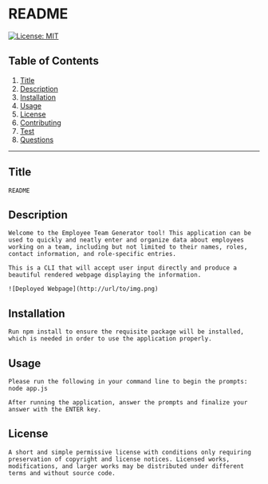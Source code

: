# README
[![License: MIT](https://img.shields.io/badge/License-MIT-yellow.svg)](https://opensource.org/licenses/MIT)

## Table of Contents
1. [Title](#Title)
2. [Description](#Description)
3. [Installation](#Installation)
4. [Usage](#Usage)
5. [License](#License)
6. [Contributing](#Contributing)
7. [Test](#Test) 
8. [Questions](#Questions)

------ 
## Title
    README

## Description 
    Welcome to the Employee Team Generator tool! This application can be used to quickly and neatly enter and organize data about employees working on a team, including but not limited to their names, roles, contact information, and role-specific entries.
    
    This is a CLI that will accept user input directly and produce a beautiful rendered webpage displaying the information.
    
    ![Deployed Webpage](http://url/to/img.png)
    
## Installation
    Run npm install to ensure the requisite package will be installed, which is needed in order to use the application properly.

## Usage 
    Please run the following in your command line to begin the prompts: node app.js
    
    After running the application, answer the prompts and finalize your answer with the ENTER key.

## License 
    A short and simple permissive license with conditions only requiring preservation of copyright and license notices. Licensed works, modifications, and larger works may be distributed under different terms and without source code.
